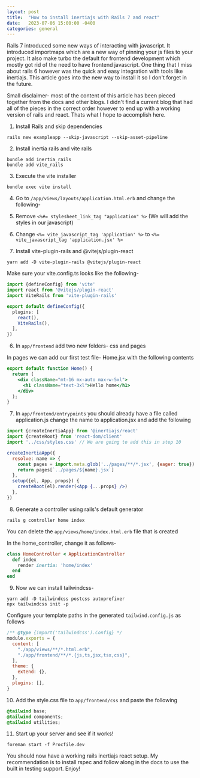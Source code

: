 ```yaml
---
layout: post
title:  "How to install inertiajs with Rails 7 and react"
date:   2023-07-06 15:00:00 -0400
categories: general
---
```

Rails 7 introduced some new ways of interacting with javascript. It introduced importmaps which are a new way of pinning
your js files to your project. It also make turbo the default for frontend development which mostly got rid of the need
to have frontend javascript. One thing that I miss about rails 6 however was the quick and easy integration with tools
like inertiajs. This article goes into the new way to install it so I don't forget in the future.

Small disclaimer- most of the content of this article has been pieced together from the docs and other blogs. I didn't
find a current blog that had all of the pieces in the correct order however to end up with a working version of rails
and react. Thats what I hope to accomplish here.

1. Install Rails and skip dependencies

```
rails new exampleapp --skip-javascript --skip-asset-pipeline
```

2. Install inertia rails and vite rails

```
bundle add inertia_rails
bundle add vite_rails
```

3. Execute the vite installer

```
bundle exec vite install
```

4. Go to `/app/views/layouts/application.html.erb` and change the following-
1. Remove `<%#= stylesheet_link_tag "application" %>` (We will add the styles in our javascript)
2. Change `<%= vite_javascript_tag 'application' %>` to `<%= vite_javascript_tag 'application.jsx' %>`

5. Install vite-plugin-rails and @vitejs/plugin-react

```
yarn add -D vite-plugin-rails @vitejs/plugin-react
```

Make sure your vite.config.ts looks like the following-

```ts
import {defineConfig} from 'vite'
import react from '@vitejs/plugin-react'
import ViteRails from 'vite-plugin-rails'

export default defineConfig({
  plugins: [
    react(),
    ViteRails(),
  ],
})
```

6. In `app/frontend` add two new folders- css and pages

In pages we can add our first test file- Home.jsx with the following contents

```jsx
export default function Home() {
  return (
    <div className="mt-16 mx-auto max-w-5xl">
      <h1 className="text-3xl">Hello home</h1>
    </div>
  );
}
```

7. In `app/frontend/entrypoints` you should already have a file called application.js change the name to application.jsx
   and add the following

```jsx
import {createInertiaApp} from '@inertiajs/react'
import {createRoot} from 'react-dom/client'
import '../css/styles.css' // We are going to add this in step 10

createInertiaApp({
  resolve: name => {
    const pages = import.meta.glob('../pages/**/*.jsx', {eager: true})
    return pages[`../pages/${name}.jsx`]
  },
  setup({el, App, props}) {
    createRoot(el).render(<App {...props} />)
  },
})
```

8. Generate a controller using rails's default generator

```
rails g controller home index
```

You can delete the `app/views/home/index.html.erb` file that is created

In the home_controller, change it as follows-

```rb
class HomeController < ApplicationController
  def index
    render inertia: 'home/index'
  end
end
```

9. Now we can install tailwindcss-

```
yarn add -D tailwindcss postcss autoprefixer
npx tailwindcss init -p
```

Configure your template paths in the generated `tailwind.config.js` as follows

```js
/** @type {import('tailwindcss').Config} */
module.exports = {
  content: [
    "./app/views/**/*.html.erb",
    "./app/frontend/**/*.{js,ts,jsx,tsx,css}",
  ],
  theme: {
    extend: {},
  },
  plugins: [],
}
```

10. Add the style.css file to `app/frontend/css` and paste the following

```css
@tailwind base;
@tailwind components;
@tailwind utilities;
```

11. Start up your server and see if it works!

```
foreman start -f Procfile.dev
```

You should now have a working rails inertiajs react setup. My recommendation is to install rspec and follow along in the
docs to use the built in testing support. Enjoy!
